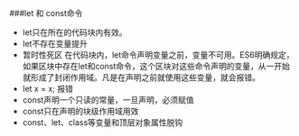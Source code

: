 ###let 和 const命令
*  let只在所在的代码块内有效。
*  let不存在变量提升
*  暂时性死区  在代码块内，let命令声明变量之前，变量不可用。ES6明确规定，如果区块中存在let和const命令，这个区块对这些命令声明的变量，从一开始就形成了封闭作用域。凡是在声明之前就使用这些变量，就会报错。
*  let x = x; 报错
*  const声明一个只读的常量，一旦声明，必须赋值
*  const只在声明的块级作用域用效
*  const、let、class等变量和顶层对象属性脱钩
